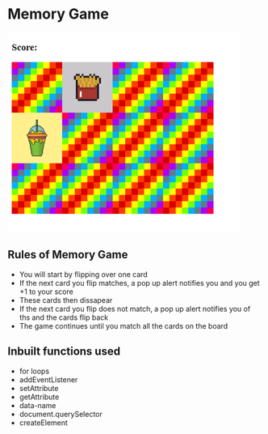 # Memory Game
![screenshot](images/screenshot.PNG)

## Rules of Memory Game
- You will start by flipping over one card
- If the next card you flip matches, a pop up alert notifies you and you get +1 to your score
- These cards then dissapear
- If the next card you flip does not match, a pop up alert notifies you of ths and the cards flip back
- The game continues until you match all the cards on the board

## Inbuilt functions used
- for loops
- addEventListener
- setAttribute
- getAttribute
- data-name
- document.querySelector
- createElement
